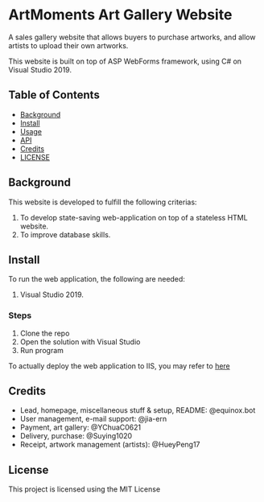 # ArtMoments Art Gallery Website

A sales gallery website that allows buyers to purchase artworks, and allow artists to upload their own artworks.

This website is built on top of ASP WebForms framework, using C# on Visual Studio 2019. 

## Table of Contents

- [Background](#background)
- [Install](#install)
- [Usage](#usage)
- [API](#api)
- [Credits](#credits)
- [LICENSE](#license)

## Background

This website is developed to fulfill the following criterias:
1. To develop state-saving web-application on top of a stateless HTML website.
2. To improve database skills.

## Install

To run the web application, the following are needed:
1. Visual Studio 2019.

### Steps
1. Clone the repo
2. Open the solution with Visual Studio
3. Run program

To actually deploy the web application to IIS, you may refer to [here](https://docs.microsoft.com/en-us/aspnet/web-forms/overview/deployment/visual-studio-web-deployment/deploying-to-iis)

## Credits

- Lead, homepage, miscellaneous stuff & setup, README: @equinox.bot
- User management, e-mail support: @jia-ern
- Payment, art gallery: @YChuaC0621
- Delivery, purchase: @Suying1020
- Receipt, artwork management (artists): @HueyPeng17

## License

This project is licensed using the MIT License

